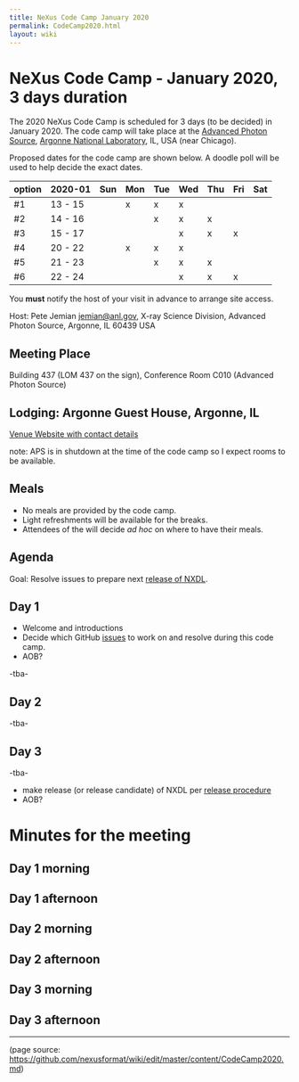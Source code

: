 ```yaml
---
title: NeXus Code Camp January 2020
permalink: CodeCamp2020.html
layout: wiki
---
```


NeXus Code Camp - January 2020, 3 days duration
===============================================

The 2020 NeXus Code Camp is scheduled for 3 days (to be decided) in January 2020. 
The code camp will take place at the [Advanced Photon Source](https://www.aps.anl.gov), 
[Argonne National Laboratory](https://www.anl.gov), IL, USA (near Chicago).  

Proposed dates for the code camp are shown below.
A doodle poll will be used to help decide the exact dates.

| option | 2020-01 | Sun | Mon | Tue | Wed | Thu | Fri | Sat |
| --- | --- | --- | --- | --- | --- | --- | --- | --- |
| #1 | 13 - 15 | | x | x | x | | | |
| #2 | 14 - 16 | | | x | x | x | | |
| #3 | 15 - 17 | | | | x | x | x | |
| #4 | 20 - 22 | | x | x | x | | | |
| #5 | 21 - 23 | | | x | x | x | | |
| #6 | 22 - 24 | | | | x | x | x | |

You **must** notify the host of your visit in advance to arrange site access. 

Host: Pete Jemian <jemian@anl.gov>, X-ray Science Division, Advanced Photon Source, Argonne, IL 60439 USA

Meeting Place
-------------

Building 437 (LOM 437 on the sign), Conference Room C010 (Advanced Photon Source)


Lodging: Argonne Guest House, Argonne, IL
-----------------------------------------

[Venue Website with contact details](https://www.anlgh.org/)

note:  APS is in shutdown at the time of the code camp so I expect rooms to be available.

Meals
------

- No meals are provided by the code camp.
- Light refreshments will be available for the breaks.
- Attendees of the will decide *ad hoc* on where to have their meals.

Agenda
------

Goal:  Resolve issues to prepare next [release of NXDL](https://github.com/nexusformat/definitions/milestone/8).

## Day 1

- Welcome and introductions
- Decide which GitHub [issues](https://github.com/nexusformat/definitions/issues)
  to work on and resolve during this code camp.
- AOB?

-tba-

## Day 2

-tba-


## Day 3

-tba-

- make release (or release candidate) of NXDL per [release procedure](https://github.com/nexusformat/definitions/wiki/Release-Procedure)
- AOB?


Minutes for the meeting
=======================

## Day 1 morning

## Day 1 afternoon

## Day 2 morning

## Day 2 afternoon

## Day 3 morning

## Day 3 afternoon

-----------------------

(page source: https://github.com/nexusformat/wiki/edit/master/content/CodeCamp2020.md)
